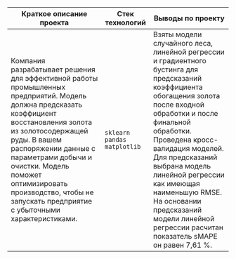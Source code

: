 |Краткое описание проекта                                                        |Стек технологий                  |Выводы по проекту                          |
|--------------------------------------------------------------------------------|---------------------------------|-------------------------------------------|
|Компания разрабатывает решения для эффективной работы промышленных предприятий. Модель должна предсказать коэффициент восстановления золота из золотосодержащей руды. В вашем распоряжении данные с параметрами добычи и очистки. Модель поможет оптимизировать производство, чтобы не запускать предприятие с убыточными характеристиками.|`sklearn` `pandas` `matplotlib`|Взяты модели случайного леса, линейной регрессии и градиентного бустинга для предсказаний коэффициента обогащения золота после входной обработки и после финальной обработки. Проведена кросс-валидация моделей. Для предсказаний выбрана модель линейной регрессии как имеющая наименьшую RMSE. На основании предсказаний модели линейной регрессии расчитан показатель sMAPE он равен 7,61 %.|
